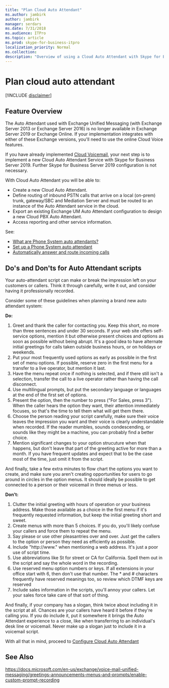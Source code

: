 ```yaml
---
title: "Plan Cloud Auto Attendant"
ms.author: jambirk
author: jambirk
manager: serdars
ms.date: 7/31/2018
ms.audience: ITPro
ms.topic: article
ms.prod: skype-for-business-itpro
localization_priority: Normal
ms.collection: 
description: "Overview of using a Cloud Auto Attendant with Skype for Business Server 2019."
---
```


# Plan cloud auto attendant

[!INCLUDE [disclaimer](../disclaimer.md)]

## Feature Overview 

The Auto Attendant used with Exchange Unified Messaging  (with Exchange Server 2013 or Exchange Server 2016) is no longer available in Exchange Server 2019 or Exchange Online. If your implementation integrates with either of these Exchange versions, you'll need to use the online Cloud Voice features. 

If you have already implemented [Cloud Voicemail](plan-cloud-voicemail.md), your next step is to implement a new Cloud Auto Attendant Service with Skype for Business Server 2019. Further Skype for Business Server 2019 configuration is not necessary. 

With Cloud Auto Attendant you will be able to: 

* Create a new Cloud Auto Attendant.
* Define routing of inbound PSTN calls that arrive on a local (on-prem) trunk, gateway/SBC and Mediation Server and must be routed to an instance of the Auto Attendant service in the cloud. 
* Export an existing Exchange UM Auto Attendant configuration to design a new Cloud PBX Auto Attendant. 
* Access reporting and other service information. 

See: 

+ [What are Phone System auto attendants?](../../SfbOnline/what-is-phone-system-in-office-365/what-are-phone-system-auto-attendants.md)
+ [Set up a Phone System auto attendant](../../SfbOnline/what-is-phone-system-in-office-365/set-up-a-phone-system-auto-attendant.md)
+ [Automatically answer and route incoming calls](https://docs.microsoft.com/en-us/exchange/voice-mail-unified-messaging/automatically-answer-and-route-calls/automatically-answer-and-route-calls) 


## Do's and Don'ts for Auto Attendant scripts

Your auto-attendant script can make or break the impression left on your customers or callers. Think it through carefully, write it out, and consider having it professionally recorded. 

Consider some of these guidelines when planning a brand new auto attendant system:

**Do:**
1. Greet and thank the caller for contacting you. Keep this short, no more than three sentences and under 30 seconds. If your web site offers self-service options, mention it but otherwise present choices and options as soon as possible without being abrupt.  It's a good idea to have alternate initial greetings for calls taken outside business hours, or on holidays or weekends. 
2. Put your most frequently used options as early as possible in the first set of menu options. If possible, reserve zero in the first menu for a transfer to a live operator, but mention it last. 
3. Have the menu repeat once if nothing is selected, and if there still isn't a selection, transfer the call to a live operator rather than having the call disconnect.
4. Use multilingual prompts, but put the secondary language or languages at the end of the first set of options.
5. Present the option, then the number to press ("For Sales, press 3"). When the caller hears the option they want, their attention immediately focuses, so that's the time to tell them what will get them there.
6. Choose the person reading your script carefully, make sure their voice leaves the impression you want and their voice is clearly understandable when recorded. If the reader mumbles, sounds condescending, or sounds like they might be a machine, you can probably find a better choice.
7. Mention significant changes to your option strucuture when that happens, but don't leave that part of the greeting active for more than a month. If you have frequent updates and expect that to be the case most of the time, just omit it from the script. 

And finally, take a few extra minutes to flow chart the options you want to create, and make sure you aren't creating opportunities for users to go around in circles in the option menus. It should ideally be possible to get connected to a person or their voicemail in three menus or less.


**Don't:**
1. Clutter the initial greeting with hours of operation or your business address. Make those available as a choice in the first menu if it's frequently requested information, but keep the initial greeting short and sweet.
2. Create menus with more than 5 choices. If you do, you'll likely confuse your callers and force them to repeat the menu.
3. Say please or use other pleasantries over and over. Just get the callers to the option or person they need as efficiently as possible.
4. Include "http://<span></span>www." when mentioning a web address. It's just a poor use of script time.
5. Use abbreviations like St for street or CA for California. Spell them out in the script and say the whole word in the recording. 
6. Use reserved menu option numbers or keys. If all extensions in your office start with 6, then don't use that number.  The * and # characters frequently have reserved meanings too, so review which DTMF keys are reserved
7. Include sales information in the scripts, you'll annoy your callers. Let your sales force take care of that sort of thing.

And finally, if your company has a slogan, think twice about including it in the script at all. Chances are your callers have heard it before if they're calling you. If you do include it, put it somewhere it brings the Auto Attendant experience to a close, like when transferring to an individual's desk line or voicemail. Never make up a slogan just to include it in a voicemail script.

With all that in mind, proceed to [Configure Cloud Auto Attendant](configure-cloud-auto-attendant.md)


## See Also

https://docs.microsoft.com/en-us/exchange/voice-mail-unified-messaging/greetings-announcements-menus-and-prompts/enable-custom-prompt-recording 

